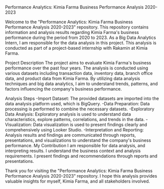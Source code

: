 Performance Analytics: Kimia Farma Business Performance Analysis 2020-2023

Welcome to the "Performance Analytics: Kimia Farma Business Performance Analysis 2020-2023" repository. This repository contains information and analysis results regarding Kimia Farma's business performance during the period from 2020 to 2023. As a Big Data Analytics Intern, I am responsible for the data analysis in this project. This analysis is conducted as part of a project-based internship with Rakamin at Kimia Farma.

Project Description
The project aims to evaluate Kimia Farma's business performance over the past four years. The analysis is conducted using various datasets including transaction data, inventory data, branch office data, and product data from Kimia Farma. By utilizing data analysis techniques and big data analytics, I aim to understand trends, patterns, and factors influencing the company's business performance.

Analysis Steps
-Import Dataset: The provided datasets are imported into the data analysis platform used, which is BigQuery.
-Data Preparation: Data processing is performed to combine the necessary datasets.
-Exploratory Data Analysis: Exploratory analysis is used to understand data characteristics, explore patterns, correlations, and trends in the data.
-Visualization: Data visualization is used to present findings clearly and comprehensively using Looker Studio.
-Interpretation and Reporting: Analysis results and findings are communicated through reports, presentations, and visualizations to understand the company's business performance.
My Contribution
I am responsible for data analysis, and interpreting results. I understand the business context and analysis requirements. I present findings and recommendations through reports and presentations.

Thank you for visiting the "Performance Analytics: Kimia Farma Business Performance Analysis 2020-2023" repository. I hope this analysis provides valuable insights for myself, Kimia Farma, and all stakeholders involved.
